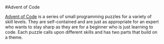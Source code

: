 #Advent of Code

[Advent of Code](http://adventofcode.com/) is a series of small programming puzzles for a variety of skill levels.
They are self-contained and are just as appropriate for an expert who wants to stay sharp as they are for a beginner who is just learning to code.
Each puzzle calls upon different skills and has two parts that build on a theme.
